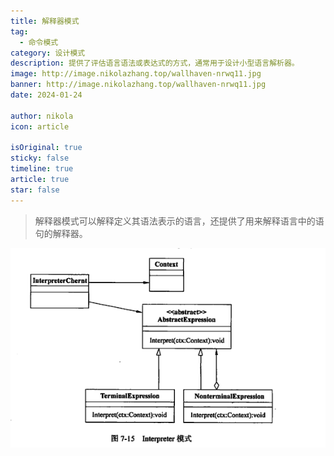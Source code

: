 ```yaml
---
title: 解释器模式
tag:
  - 命令模式
category: 设计模式
description: 提供了评估语言语法或表达式的方式，通常用于设计小型语言解析器。
image: http://image.nikolazhang.top/wallhaven-nrwq11.jpg
banner: http://image.nikolazhang.top/wallhaven-nrwq11.jpg
date: 2024-01-24

author: nikola
icon: article

isOriginal: true
sticky: false
timeline: true
article: true
star: false
---
```


> 解释器模式可以解释定义其语法表示的语言，还提供了用来解释语言中的语句的解释器。

![20240125231757](https://raw.githubusercontent.com/NikolaZhang/image-blog/main/21-interpreter/20240125231757.png)

